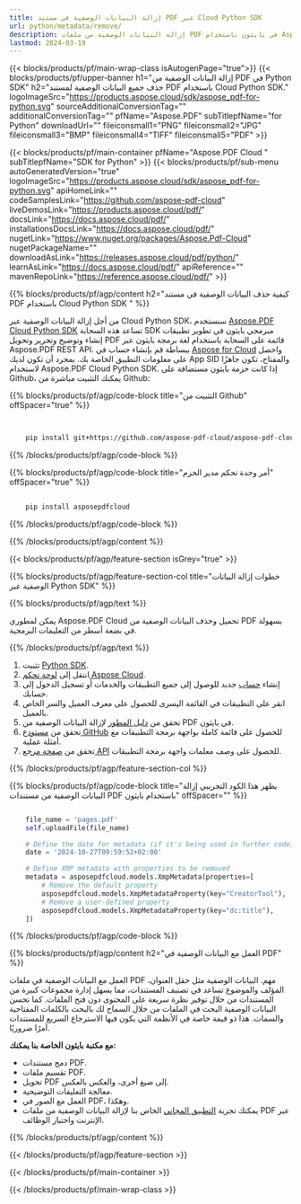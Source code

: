 ```yaml
---
title: إزالة البيانات الوصفية في مستند PDF عبر Cloud Python SDK
url: python/metadata/remove/
description: إزالة البيانات الوصفية من ملفات PDF في بايثون باستخدام Aspose.PDF Cloud SDK. تأمين مستنداتك.
lastmod: 2024-03-19
---
```


{{< blocks/products/pf/main-wrap-class isAutogenPage="true">}}
{{< blocks/products/pf/upper-banner h1="إزالة البيانات الوصفية من PDF في Python SDK" h2="حذف جميع البيانات الوصفية لمستند PDF باستخدام Cloud Python SDK." logoImageSrc="https://products.aspose.cloud/sdk/aspose_pdf-for-python.svg" sourceAdditionalConversionTag="" additionalConversionTag="" pfName="Aspose.PDF" subTitlepfName="for Python" downloadUrl="" fileiconsmall1="PNG" fileiconsmall2="JPG" fileiconsmall3="BMP" fileiconsmall4="TIFF" fileiconsmall5="PDF" >}}

{{< blocks/products/pf/main-container pfName="Aspose.PDF Cloud " subTitlepfName="SDK for Python" >}}
{{< blocks/products/pf/sub-menu autoGeneratedVersion="true" logoImageSrc="https://products.aspose.cloud/sdk/aspose_pdf-for-python.svg" apiHomeLink="" codeSamplesLink="https://github.com/aspose-pdf-cloud" liveDemosLink="https://products.aspose.cloud/pdf/" docsLink="https://docs.aspose.cloud/pdf/" installationsDocsLink="https://docs.aspose.cloud/pdf/" nugetLink="https://www.nuget.org/packages/Aspose.Pdf-Cloud" nugetPackageName="" downloadAsLink="https://releases.aspose.cloud/pdf/python/" learnAsLink="https://docs.aspose.cloud/pdf/" apiReference="" mavenRepoLink="https://reference.aspose.cloud/pdf/" >}}

{{% blocks/products/pf/agp/content h2="كيفية حذف البيانات الوصفية في مستند PDF باستخدام Cloud Python SDK " %}}

من أجل إزالة البيانات الوصفية عبر Cloud Python SDK، سنستخدم
[Aspose.PDF Cloud Python SDK](https://products.aspose.cloud/pdf/python/)
تساعد هذه السحابة SDK مبرمجي بايثون في تطوير تطبيقات إنشاء وتوضيح وتحرير وتحويل PDF قائمة على السحابة باستخدام لغة برمجة بايثون عبر Aspose.PDF REST API. ببساطة قم بإنشاء حساب في [Aspose for Cloud](https://dashboard.aspose.cloud/#/apps) واحصل على معلومات التطبيق الخاصة بك. بمجرد أن تكون لديك App SID والمفتاح، تكون جاهزًا لاستخدام Aspose.PDF Cloud Python SDK. إذا كانت حزمة بايثون مستضافة على Github، يمكنك التثبيت مباشرة من Github:

{{% blocks/products/pf/agp/code-block title="التثبيت من Github" offSpacer="true" %}}

```bash

     
    pip install git+https://github.com/aspose-pdf-cloud/aspose-pdf-cloud-python.git


```

{{% /blocks/products/pf/agp/code-block %}}

{{% blocks/products/pf/agp/code-block title="أمر وحدة تحكم مدير الحزم" offSpacer="true" %}}

```bash
     
    pip install asposepdfcloud

```

{{% /blocks/products/pf/agp/code-block %}}

{{% /blocks/products/pf/agp/content %}}

{{< blocks/products/pf/agp/feature-section isGrey="true" >}}

{{% blocks/products/pf/agp/feature-section-col title="خطوات إزالة البيانات الوصفية عبر Python SDK" %}}

{{% blocks/products/pf/agp/text %}}

يمكن لمطوري Aspose.PDF Cloud تحميل وحذف البيانات الوصفية من PDF بسهولة في بضعة أسطر من التعليمات البرمجية.

{{% /blocks/products/pf/agp/text %}}

1. تثبيت [Python SDK](https://pypi.org/project/asposepdfcloud/).
1. انتقل إلى [لوحة تحكم Aspose Cloud](https://dashboard.aspose.cloud/).
1. إنشاء [حساب](https://docs.aspose.cloud/display/storagecloud/Creating+and+Managing+Account) جديد للوصول إلى جميع التطبيقات والخدمات أو تسجيل الدخول إلى حسابك.
1. انقر على التطبيقات في القائمة اليسرى للحصول على معرف العميل والسر الخاص بالعميل.
1. تحقق من [دليل المطور](https://docs.aspose.cloud/pdf/developer-guide/) لإزالة البيانات الوصفية من PDF في بايثون.
1. تحقق من [مستودع GitHub](https://github.com/aspose-pdf-cloud/aspose-pdf-cloud-python/) للحصول على قائمة كاملة بواجهة برمجة التطبيقات مع أمثلة عملية.
1. تحقق من [صفحة مرجع API](https://reference.aspose.cloud/pdf/#/Document) للحصول على وصف معلمات واجهة برمجة التطبيقات.

{{% /blocks/products/pf/agp/feature-section-col %}}

{{% blocks/products/pf/agp/code-block title="يظهر هذا الكود التجريبي إزالة البيانات الوصفية من مستندات PDF باستخدام بايثون" offSpacer="" %}}

```python

    file_name = 'pages.pdf'
    self.uploadFile(file_name)

    # Define the date for metadata (if it's being used in further code)
    date = '2024-10-27T09:59:52+02:00'

    # Define XMP metadata with properties to be removed
    metadata = asposepdfcloud.models.XmpMetadata(properties=[
        # Remove the default property
        asposepdfcloud.models.XmpMetadataProperty(key="CreatorTool"),
        # Remove a user-defined property
        asposepdfcloud.models.XmpMetadataProperty(key="dc:title"),
    ])
```

{{% /blocks/products/pf/agp/code-block %}}

{{% blocks/products/pf/agp/content h2="العمل مع البيانات الوصفية في PDF" %}}

العمل مع البيانات الوصفية في ملفات PDF مهم. البيانات الوصفية مثل حقل العنوان، المؤلف والموضوع تساعد في تصنيف المستندات، مما يسهل إدارة مجموعات كبيرة من المستندات من خلال توفير نظرة سريعة على المحتوى دون فتح الملفات.
كما تحسن البيانات الوصفية البحث في الملفات من خلال السماح لك بالبحث بالكلمات المفتاحية والسمات. هذا ذو قيمة خاصة في الأنظمة التي يكون فيها الاسترجاع السريع للمستندات أمرًا ضروريًا.

**مع مكتبة بايثون الخاصة بنا يمكنك:**

+ دمج مستندات PDF.
+ تقسيم ملفات PDF.
+ تحويل PDF إلى صيغ أخرى، والعكس بالعكس.
+ معالجة التعليقات التوضيحية.
+ العمل مع الصور في PDF، وهكذا.
+ يمكنك تجربة [التطبيق المجاني](https://products.aspose.app/pdf/metadata) الخاص بنا لإزالة البيانات الوصفية من ملفات PDF عبر الإنترنت واختبار الوظائف.

{{% /blocks/products/pf/agp/content %}}

{{< /blocks/products/pf/agp/feature-section >}}

{{< /blocks/products/pf/main-container >}}

{{< /blocks/products/pf/main-wrap-class >}}
